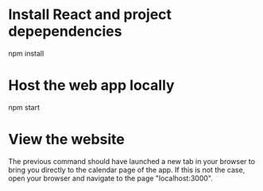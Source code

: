# Install React and project depependencies

npm install

# Host the web app locally

npm start

# View the website

The previous command should have launched a new tab in your browser to bring you directly to the calendar page of the app.
If this is not the case, open your browser and navigate to the page "localhost:3000".
